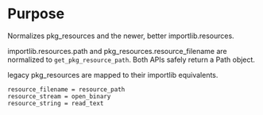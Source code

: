 # Purpose
Normalizes pkg_resources and the newer, better importlib.resources.

importlib.resources.path and pkg_resources.resource_filename are normalized to
`get_pkg_resource_path`. Both APIs safely return a Path object.

legacy pkg_resources are mapped to their importlib equivalents.

    resource_filename = resource_path
    resource_stream = open_binary
    resource_string = read_text
